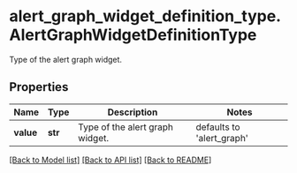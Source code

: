 # alert_graph_widget_definition_type.AlertGraphWidgetDefinitionType

Type of the alert graph widget.
## Properties
Name | Type | Description | Notes
------------ | ------------- | ------------- | -------------
**value** | **str** | Type of the alert graph widget. | defaults to 'alert_graph'

[[Back to Model list]](../README.md#documentation-for-models) [[Back to API list]](../README.md#documentation-for-api-endpoints) [[Back to README]](../README.md)


